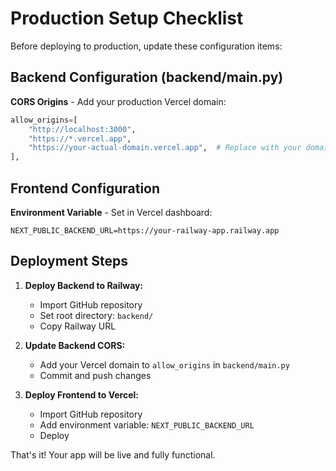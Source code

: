 # Production Setup Checklist

Before deploying to production, update these configuration items:

## Backend Configuration (backend/main.py)

**CORS Origins** - Add your production Vercel domain:
```python
allow_origins=[
    "http://localhost:3000",
    "https://*.vercel.app",
    "https://your-actual-domain.vercel.app",  # Replace with your domain
],
```

## Frontend Configuration

**Environment Variable** - Set in Vercel dashboard:
```
NEXT_PUBLIC_BACKEND_URL=https://your-railway-app.railway.app
```

## Deployment Steps

1. **Deploy Backend to Railway:**
   - Import GitHub repository
   - Set root directory: `backend/`
   - Copy Railway URL

2. **Update Backend CORS:**
   - Add your Vercel domain to `allow_origins` in `backend/main.py`
   - Commit and push changes

3. **Deploy Frontend to Vercel:**
   - Import GitHub repository  
   - Add environment variable: `NEXT_PUBLIC_BACKEND_URL`
   - Deploy

That's it! Your app will be live and fully functional.